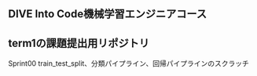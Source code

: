 ## DIVE Into Code機械学習エンジニアコース
## term1の課題提出用リポジトリ

Sprint00    train_test_split、分類パイプライン、回帰パイプラインのスクラッチ  
